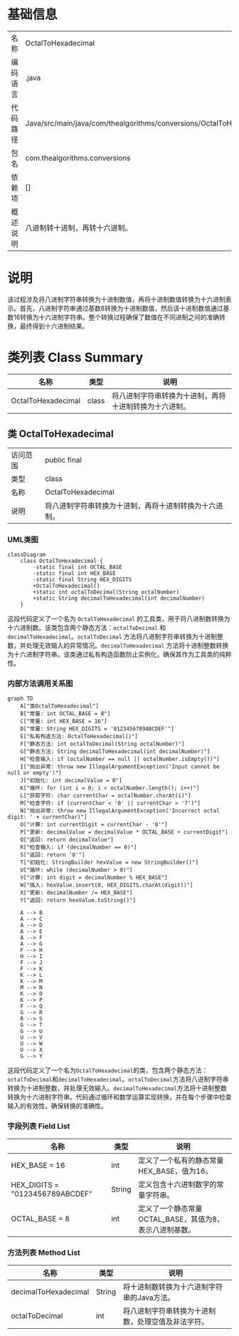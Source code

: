 # 基础信息

|      |      |
|------|------|
| 名称 | OctalToHexadecimal |
| 编码语言 | .java |
| 代码路径 | Java/src/main/java/com/thealgorithms/conversions/OctalToHexadecimal.java |
| 包名 | com.thealgorithms.conversions |
| 依赖项 | [] |
| 概述说明 | 八进制转十进制，再转十六进制。 |

# 说明

该过程涉及将八进制字符串转换为十进制数值，再将十进制数值转换为十六进制表示。首先，八进制字符串通过基数8转换为十进制数值，然后该十进制数值通过基数16转换为十六进制字符串。整个转换过程确保了数值在不同进制之间的准确转换，最终得到十六进制结果。

# 类列表 Class Summary

| 名称   | 类型  | 说明 |
|-------|------|-------------|
| OctalToHexadecimal | class | 将八进制字符串转换为十进制，再将十进制转换为十六进制。 |



## 类 OctalToHexadecimal

|      |      |
|------|------|
| 访问范围 | public final |
| 类型 | class |
| 名称 | OctalToHexadecimal |
| 说明 | 将八进制字符串转换为十进制，再将十进制转换为十六进制。 |


### UML类图

```mermaid
classDiagram
    class OctalToHexadecimal {
        -static final int OCTAL_BASE
        -static final int HEX_BASE
        -static final String HEX_DIGITS
        +OctalToHexadecimal()
        +static int octalToDecimal(String octalNumber)
        +static String decimalToHexadecimal(int decimalNumber)
    }
```

这段代码定义了一个名为 `OctalToHexadecimal` 的工具类，用于将八进制数转换为十六进制数。该类包含两个静态方法：`octalToDecimal` 和 `decimalToHexadecimal`。`octalToDecimal` 方法将八进制字符串转换为十进制整数，并处理无效输入的异常情况。`decimalToHexadecimal` 方法将十进制整数转换为十六进制字符串。该类通过私有构造函数防止实例化，确保其作为工具类的纯粹性。


### 内部方法调用关系图

```mermaid
graph TD
    A["类OctalToHexadecimal"]
    B["常量: int OCTAL_BASE = 8"]
    C["常量: int HEX_BASE = 16"]
    D["常量: String HEX_DIGITS = '0123456789ABCDEF'"]
    E["私有构造方法: OctalToHexadecimal()"]
    F["静态方法: int octalToDecimal(String octalNumber)"]
    G["静态方法: String decimalToHexadecimal(int decimalNumber)"]
    H["检查输入: if (octalNumber == null || octalNumber.isEmpty())"]
    I["抛出异常: throw new IllegalArgumentException('Input cannot be null or empty')"]
    J["初始化: int decimalValue = 0"]
    K["循环: for (int i = 0; i < octalNumber.length(); i++)"]
    L["获取字符: char currentChar = octalNumber.charAt(i)"]
    M["检查字符: if (currentChar < '0' || currentChar > '7')"]
    N["抛出异常: throw new IllegalArgumentException('Incorrect octal digit: ' + currentChar)"]
    O["计算: int currentDigit = currentChar - '0'"]
    P["更新: decimalValue = decimalValue * OCTAL_BASE + currentDigit"]
    Q["返回: return decimalValue"]
    R["检查输入: if (decimalNumber == 0)"]
    S["返回: return '0'"]
    T["初始化: StringBuilder hexValue = new StringBuilder()"]
    U["循环: while (decimalNumber > 0)"]
    V["计算: int digit = decimalNumber % HEX_BASE"]
    W["插入: hexValue.insert(0, HEX_DIGITS.charAt(digit))"]
    X["更新: decimalNumber /= HEX_BASE"]
    Y["返回: return hexValue.toString()"]

    A --> B
    A --> C
    A --> D
    A --> E
    A --> F
    A --> G
    F --> H
    H --> I
    F --> J
    F --> K
    K --> L
    K --> M
    M --> N
    K --> O
    K --> P
    F --> Q
    G --> R
    R --> S
    G --> T
    G --> U
    U --> V
    U --> W
    U --> X
    G --> Y
```

这段代码定义了一个名为`OctalToHexadecimal`的类，包含两个静态方法：`octalToDecimal`和`decimalToHexadecimal`。`octalToDecimal`方法将八进制字符串转换为十进制整数，并处理无效输入。`decimalToHexadecimal`方法将十进制整数转换为十六进制字符串。代码通过循环和数学运算实现转换，并在每个步骤中检查输入的有效性，确保转换的准确性。

### 字段列表 Field List

| 名称  | 类型  | 说明 |
|-------|-------|------|
| HEX_BASE = 16 | int | 定义了一个私有的静态常量HEX_BASE，值为16。 |
| HEX_DIGITS = "0123456789ABCDEF" | String | 定义包含十六进制数字的常量字符串。 |
| OCTAL_BASE = 8 | int | 定义了一个静态常量OCTAL_BASE，其值为8，表示八进制基数。 |

### 方法列表 Method List

| 名称  | 类型  | 说明 |
|-------|-------|------|
| decimalToHexadecimal | String | 将十进制数转换为十六进制字符串的Java方法。 |
| octalToDecimal | int | 将八进制字符串转换为十进制数，处理空值及非法字符。 |




